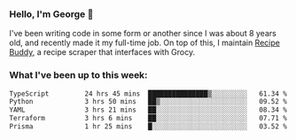 ### Hello, I'm George 👋

I've been writing code in some form or another since I was about 8 years old, and recently made it my full-time job. On top of this, I maintain [Recipe Buddy](https://github.com/georgegebbett/recipe-buddy), a recipe scraper that interfaces with Grocy.  

<!--
**georgegebbett/georgegebbett** is a ✨ _special_ ✨ repository because its `README.md` (this file) appears on your GitHub profile.

Here are some ideas to get you started:

- 🔭 I’m currently working on ...
- 🌱 I’m currently learning ...
- 👯 I’m looking to collaborate on ...
- 🤔 I’m looking for help with ...
- 💬 Ask me about ...
- 📫 How to reach me: ...
- 😄 Pronouns: ...
- ⚡ Fun fact: ...
-->

### What I've been up to this week:
<!--START_SECTION:waka-->

```txt
TypeScript         24 hrs 45 mins  ███████████████▒░░░░░░░░░   61.34 %
Python             3 hrs 50 mins   ██▒░░░░░░░░░░░░░░░░░░░░░░   09.52 %
YAML               3 hrs 21 mins   ██░░░░░░░░░░░░░░░░░░░░░░░   08.34 %
Terraform          3 hrs 6 mins    ██░░░░░░░░░░░░░░░░░░░░░░░   07.71 %
Prisma             1 hr 25 mins    █░░░░░░░░░░░░░░░░░░░░░░░░   03.52 %
```

<!--END_SECTION:waka-->
